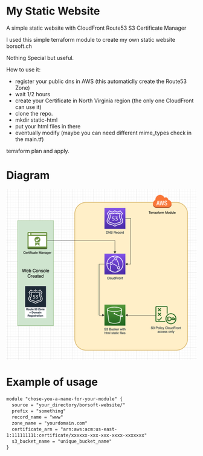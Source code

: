# My Static Website
A simple static website with CloudFront Route53 S3 Certificate Manager

I used this simple terraform module to create my own static website borsoft.ch

Nothing Special but useful.

How to use it:

* register your public dns in AWS (this automaticlly create the Route53 Zone)
* wait 1/2 hours
* create your Certificate in North Virginia region (the only one CloudFront can use it)
* clone the repo.
* mkdir static-html
* put your html files in there
* eventually modify (maybe you can need different mime_types check in the main.tf)

terraform plan and apply.

# Diagram

![schema](https://raw.githubusercontent.com/giuseppeborgese/borsoft-website/master/diagram.png)


# Example of usage

``` hcl
module "chose-you-a-name-for-your-module" {
  source = "your_directory/borsoft-website/"
  prefix = "something"
  record_name = "www"
  zone_name = "yourdomain.com"
  certificate_arn = "arn:aws:acm:us-east-1:111111111:certificate/xxxxxx-xxx-xxx-xxxx-xxxxxxx"
  s3_bucket_name = "unique_bucket_name"
}

```
